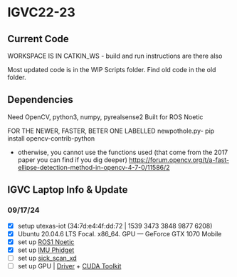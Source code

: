 # IGVC22-23

## Current Code
WORKSPACE IS IN CATKIN_WS - build and run instructions are there also

Most updated code is in the WIP Scripts folder. Find old code in the old folder. 

## Dependencies
Need OpenCV, python3, numpy, pyrealsense2
Built for ROS Noetic

FOR THE NEWER, FASTER, BETER ONE LABELLED newpothole.py- 
pip install opencv-contrib-python
- otherwise, you cannot use the functions used (that come from the 2017 paper you can find if you dig deeper)
https://forum.opencv.org/t/a-fast-ellipse-detection-method-in-opencv-4-7-0/11586/2


## IGVC Laptop Info & Update
### 09/17/24
- [x] setup utexas-iot (34:7d:e4:4f:dd:72 | 1539 3473 3848 9877 6208)
- [x] Ubuntu 20.04.6 LTS Focal. x86_64. GPU — GeForce GTX 1070 Mobile
- [x] set up [ROS1 Noetic](https://wiki.ros.org/noetic/Installation/Ubuntu)
- [x] set up [IMU Phidget](https://github.com/ros-drivers/phidgets_drivers?tab=readme-ov-file)
- [ ] set up [sick_scan_xd](https://github.com/SICKAG/sick_scan_xd/blob/develop/INSTALL-ROS1.md#build-on-linux-ros1)
- [ ] set up GPU | [Driver](https://www.nvidia.com/en-us/geforce/drivers/results/230918/) + [CUDA Toolkit](url)
